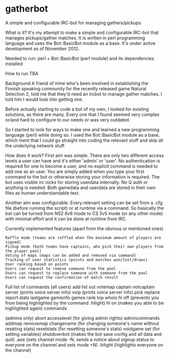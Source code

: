 gatherbot
=========

A simple and configurable IRC-bot for managing gathers/pickups


What is it?
It's my attempt to make a simple and configurable IRC-bot that manages pickups/gather 
matches. It is written in perl programming language and uses the Bot::BasicBot module as 
a base. It's under active development as of November 2012.

Needed to run: perl + Bot::BasicBot (perl module) and its dependencies installed

How to run
TBA

Background
A friend of mine who's been involved in establishing the Finnish speaking community for 
the recently released game Natural Selection 2, told me that they'd need an ircbot to 
manage gather matches. I told him I would look into getting one.

Before actually starting to code a bot of my own, I looked for existing solutions, as 
there are many. Every one that I found seemed very complex or/and hard to configure to 
our needs or was very outdated.

So I started to look for ways to make one and learned a new programming language (perl) 
while doing so. I used the Bot::BasicBot module as a base, which ment that I could go 
straight into coding the relevant stuff and skip all the underlying network stuff.

How does it work?
First aim was simple. There are only two different access levels a user can have and 
it's either 'admin' or 'user'. No authentication is required for one to become a user, 
and no explicit command is needed to add one as an user. You are simply added when you 
type your first command to the bot or otherwise storing your information is required. 
The bot uses visible irc nicks for storing userdata internally. No Q auth or anything is 
needed. Both gamedata and userdata are stored in their own files as human understandable 
text.

Another aim was configurable. Every relevant setting can be set from a .cfg file (before 
running the script) or at runtime via a command. So basically the bot can be turned from 
NS2 6v6 mode to CS 5v5 mode (or any other mode) with minimal effort and it can be done 
at runtime from IRC.

Currently implemented features (apart from the obvious or mentioned ones)

    Raffle mode (teams are raffled when the maximum amount of players are signed)
    Pickup mode (both teams have captains, who pick their own players from the player pool)
    Voting of maps (maps can be added and removed via command)
    Tracking of user statistics (points and matches won/lost/draws)
    User ranking based on points
    Users can request to remove someone from the pool
    Users can request to replace someone with someone from the pool
    Users can request the confirmation of match result


Full list of commands
(all users)
add
list
out
votemap
captain
notcaptain
server (prints voice server info)
voip (prints voice server info)
pick
replace
report
stats
lastgame
gameinfo
games
rank
top
whois
hl off (prevents you from being highlighted by the command .hilight)
hl on (makes you able to be highlighted again)
commands

(admins only)
abort
accesslevel (for giving admin rights)
admincommands
addmap
removemap
changename (for changing someone's name without reseting stats)
resetstats (for resetting someone's stats)
voidgame
set (for setting variables)
shutdownbot (makes the bot save config and all data and quit)
.aoe (sets channel mode -N, sends a notice about signup status to everyone on the 
channel and sets mode +N)
.hilight (highlights everyone on the channel)

